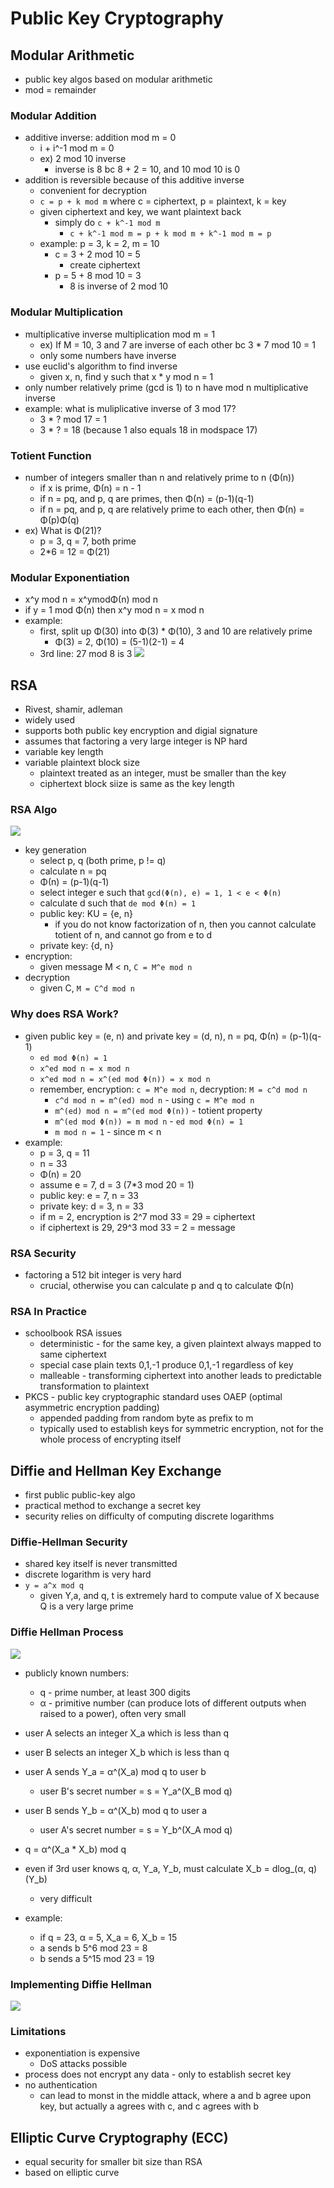 # Public Key Cryptography
## Modular Arithmetic
- public key algos based on modular arithmetic
- mod = remainder
### Modular Addition
- additive inverse: addition mod m = 0
    - i + i^-1 mod m = 0
    - ex) 2 mod 10 inverse
        - inverse is 8 bc 8 + 2 = 10, and 10 mod 10 is 0
- addition is reversible because of this additive inverse
    - convenient for decryption
    - `c = p + k mod m` where c = ciphertext, p = plaintext, k = key
    - given ciphertext and key, we want plaintext back
        - simply do `c + k^-1 mod m`
            - `c + k^-1 mod m = p + k mod m + k^-1 mod m = p`
    - example: p = 3, k = 2, m = 10
        - c = 3 + 2 mod 10 = 5
            - create ciphertext
        - p = 5 + 8 mod 10 = 3
            - 8 is inverse of 2 mod 10


### Modular Multiplication
- multiplicative inverse multiplication mod m = 1
    - ex) If M = 10, 3 and 7 are inverse of each other bc 3 * 7 mod 10 = 1
    - only some numbers have inverse
- use euclid's algorithm to find inverse
    - given x, n, find y such that x * y mod n = 1
- only number relatively prime (gcd is 1) to n have mod n multiplicative inverse
- example: what is muliplicative inverse of 3 mod 17?
    - 3 * ? mod 17 = 1
    - 3 * ? = 18 (because 1 also equals 18 in modspace 17)

### Totient Function
- number of integers smaller than n and relatively prime to n (Φ(n))
    - if x is prime, Φ(n) = n - 1
    - if n = pq, and p, q are primes, then Φ(n) = (p-1)(q-1)
    - if n = pq, and p, q are relatively prime to each other, then Φ(n) = Φ(p)Φ(q)
- ex) What is Φ(21)?
    - p = 3, q = 7, both prime
    - 2*6 = 12 = Φ(21)

### Modular Exponentiation
- x^y mod n = x^ymodΦ(n) mod n
- if y = 1 mod Φ(n) then x^y mod n = x mod n
- example:
    - first, split up Φ(30) into Φ(3) * Φ(10), 3 and 10 are relatively prime
        - Φ(3) = 2, Φ(10) = (5-1)(2-1) = 4
    - 3rd line: 27 mod 8 is 3
![](./modular_exp.png)

## RSA
- Rivest, shamir, adleman
- widely used
- supports both public key encryption and digial signature
- assumes that factoring a very large integer is NP hard
- variable key length
- variable plaintext block size
    - plaintext treated as an integer, must be smaller than the key
    - ciphertext block siize is same as the key length

### RSA Algo
![](./rsa.png)
- key generation
    - select p, q (both prime, p != q)
    - calculate n = pq
    - Φ(n) = (p-1)(q-1)
    - select integer e such that `gcd(Φ(n), e) = 1, 1 < e < Φ(n)`
    - calculate d such that `de mod Φ(n) = 1`
    - public key: KU = {e, n}
        - if you do not know factorization of n, then you cannot calculate totient of n, and cannot go from e to d
    - private key: {d, n}
- encryption:
    - given message M < n, `C = M^e mod n`
- decryption
    - given C, `M = C^d mod n`

### Why does RSA Work?
- given public key = (e, n) and private key = (d, n), n = pq, Φ(n) = (p-1)(q-1)
    - `ed mod Φ(n) = 1`
    - `x^ed mod n = x mod n`
    - `x^ed mod n = x^(ed mod Φ(n)) = x mod n`
    - remember, encryption: `c = M^e mod n`, decryption: `M = c^d mod n`
        - `c^d mod n = m^(ed) mod n` - using `c = M^e mod n`
        - `m^(ed) mod n = m^(ed mod Φ(n))` - totient property
        - `m^(ed mod Φ(n)) = m mod n` - `ed mod Φ(n) = 1`
        - `m mod n = 1` - since m < n
- example:
    - p = 3, q = 11
    - n = 33
    - Φ(n) = 20
    - assume e = 7, d = 3 (7*3 mod 20 = 1)
    - public key: e = 7, n = 33
    - private key: d = 3, n = 33
    - if m = 2, encryption is 2^7 mod 33 = 29 = ciphertext
    - if ciphertext is 29, 29^3 mod 33 = 2 = message
### RSA Security
- factoring a 512 bit integer is very hard
    - crucial, otherwise you can calculate p and q to calculate Φ(n)

### RSA In Practice
- schoolbook RSA issues
    - deterministic - for the same key, a given plaintext always mapped to same ciphertext
    - special case plain texts 0,1,-1 produce 0,1,-1 regardless of key
    - malleable - transforming ciphertext into another leads to predictable transformation to plaintext
- PKCS - public key cryptographic standard uses OAEP (optimal asymmetric encryption padding)
    - appended padding from random byte as prefix to m
    - typically used to establish keys for symmetric encryption, not for the whole process of encrypting itself

## Diffie and Hellman Key Exchange
- first public public-key algo
- practical method to exchange a secret key
- security relies on difficulty of computing discrete logarithms
  
### Diffie-Hellman Security
- shared key itself is never transmitted
- discrete logarithm is very hard
- `y = a^x mod q`
    - given Y,a, and q, t is extremely hard to compute value of X because Q is a very large prime

### Diffie Hellman Process
![](./diffiehellman.png)
- publicly known numbers: 
    - q - prime number, at least 300 digits
    - α - primitive number (can produce lots of different outputs when raised to a power), often very small
- user A selects an integer X_a which is less than q
- user B selects an integer X_b which is less than q
- user A sends Y_a = α^(X_a) mod q to user b
    - user B's secret number = s = Y_a^(X_B mod q)
- user B sends Y_b = α^(X_b) mod q to user a
    - user A's secret number = s = Y_b^(X_A mod q)
- q = α^(X_a * X_b) mod q
- even if 3rd user knows q, α, Y_a, Y_b, must calculate X_b = dlog_(α, q)(Y_b)
    - very difficult

- example:
    - if q = 23, α = 5, X_a = 6, X_b = 15
    - a sends b 5^6 mod 23 = 8
    - b sends a 5^15 mod 23 = 19
### Implementing Diffie Hellman
![](./dhimplementation.png)

### Limitations
- exponentiation is expensive
    - DoS attacks possible
- process does not encrypt any data - only to establish secret key
- no authentication
    - can lead to monst in the middle attack, where a and b agree upon key, but actually a agrees with c, and c agrees with b

## Elliptic Curve Cryptography (ECC)
- equal security for smaller bit size than RSA
- based on elliptic curve